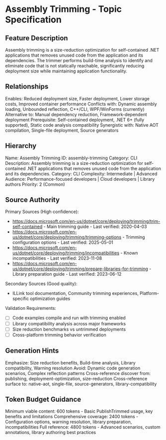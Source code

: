 # Assembly Trimming - Topic Specification

## Feature Description
Assembly trimming is a size-reduction optimization for self-contained .NET applications that removes unused code from the application and its dependencies. The trimmer performs build-time analysis to identify and eliminate code that is not statically reachable, significantly reducing deployment size while maintaining application functionality.

## Relationships
Enables: Reduced deployment size, Faster deployment, Lower storage costs, Improved container performance
Conflicts with: Dynamic assembly loading, Unbounded reflection, C++/CLI, WPF/WinForms (currently)
Alternative to: Manual dependency reduction, Framework-dependent deployment
Prerequisite: Self-contained deployment, .NET 6+ (fully supported), Static code analysis compatibility
Synergistic with: Native AOT compilation, Single-file deployment, Source generators

## Hierarchy
Name: Assembly Trimming
ID: assembly-trimming
Category: CLI
Description: Assembly trimming is a size-reduction optimization for self-contained .NET applications that removes unused code from the application and its dependencies.
Category: CLI
Complexity: Intermediate | Advanced
Audience: Performance-focused developers | Cloud developers | Library authors
Priority: 2 (Common)

## Source Authority
Primary Sources (High confidence):
- https://docs.microsoft.com/en-us/dotnet/core/deploying/trimming/trim-self-contained - Main trimming guide - Last verified: 2020-04-03
- https://docs.microsoft.com/en-us/dotnet/core/deploying/trimming/trimming-options - Trimming configuration options - Last verified: 2025-05-01
- https://docs.microsoft.com/en-us/dotnet/core/deploying/trimming/incompatibilities - Known incompatibilities - Last verified: 2023-11-08
- https://docs.microsoft.com/en-us/dotnet/core/deploying/trimming/prepare-libraries-for-trimming - Library preparation guide - Last verified: 2023-06-12

Secondary Sources (Good quality):
- ILLink tool documentation, Community trimming experiences, Platform-specific optimization guides

Validation Requirements:
- [ ] Code examples compile and run with trimming enabled
- [ ] Library compatibility analysis across major frameworks
- [ ] Size reduction benchmarks vs untrimmed deployments
- [ ] Cross-platform trimming behavior verification

## Generation Hints
Emphasize: Size reduction benefits, Build-time analysis, Library compatibility, Warning resolution
Avoid: Dynamic code generation scenarios, Complex reflection patterns
Cross-reference discover from: publishing, deployment-optimization, size-reduction
Cross-reference surface to: native-aot, single-file, source-generators, library-compatibility

## Token Budget Guidance
Minimum viable content: 600 tokens - Basic PublishTrimmed usage, key benefits and limitations
Comprehensive coverage: 2400 tokens - Configuration options, warning resolution, library preparation, incompatibilities
Full reference: 4800 tokens - Advanced scenarios, custom annotations, library authoring best practices